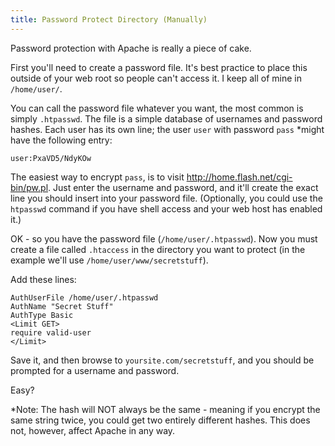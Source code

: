 ```yaml
---
title: Password Protect Directory (Manually)
---
```


Password protection with Apache is really a piece of cake.

First you'll need to create a password file. It's best practice to place this
outside of your web root so people can't access it. I keep all of mine in
`/home/user/`.

You can call the password file whatever you want, the most common is simply
`.htpasswd`. The file is a simple database of usernames and password hashes.
Each user has its own line; the user `user` with password `pass` *might have
the following entry:

```
user:PxaVD5/NdyKOw
```

The easiest way to encrypt `pass`, is to visit
<http://home.flash.net/cgi-bin/pw.pl>. Just enter the username and password,
and it'll create the exact line you should insert into your password file.
(Optionally, you could use the `htpasswd` command if you have shell access and
your web host has enabled it.)

OK - so you have the password file (`/home/user/.htpasswd`). Now you must
create a file called `.htaccess` in the directory you want to protect (in the
example we'll use `/home/user/www/secretstuff`).

Add these lines:

```
AuthUserFile /home/user/.htpasswd
AuthName "Secret Stuff"
AuthType Basic
<Limit GET>
require valid-user
</Limit>
```

Save it, and then browse to `yoursite.com/secretstuff`, and you should be
prompted for a username and password.

Easy?

*Note: The hash will NOT always be the same - meaning if you encrypt the same
string twice, you could get two entirely different hashes. This does not,
however, affect Apache in any way.

[1]: http://home.flash.net/cgi-bin/pw.pl
